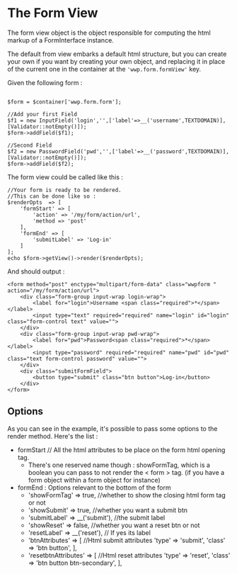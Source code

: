 # The Form View

The form view object is the object responsible for computing the html markup of a FormInterface instance.

The default from view embarks a default html structure, but you can create your own if you want by creating your own object, and replacing it in place of the current one in the container at the `'wwp.form.formView'` key.

Given the following form :

```

$form = $container['wwp.form.form'];

//Add your first Field
$f1 = new InputField('login','',['label'=>__('username',TEXTDOMAIN)],[Validator::notEmpty()]);
$form->addField($f1);

//Second Field
$f2 = new PasswordField('pwd','',['label'=>__('password',TEXTDOMAIN)],[Validator::notEmpty()]);
$form->addField($f2);

```

The form view could be called like this :

```
//Your form is ready to be rendered.
//This can be done like so : 
$renderOpts  => [
	'formStart' => [
		'action' => '/my/form/action/url',
		'method => 'post'
	],
	'formEnd' => [
		'submitLabel' => 'Log-in'
	]
];
echo $form->getView()->render($renderOpts);
```

And should output : 

```
<form method="post" enctype="multipart/form-data" class="wwpform " action="/my/form/action/url">
	<div class="form-group input-wrap login-wrap">
		<label for="login">Username <span class="required">*</span></label>
		<input type="text" required="required" name="login" id="login" class="form-control text" value="">
	</div>
	<div class="form-group input-wrap pwd-wrap">
		<label for="pwd">Password<span class="required">*</span></label>
		<input type="password" required="required" name="pwd" id="pwd" class="text form-control password" value="">
	</div>
	<div class="submitFormField">
   		<button type="submit" class="btn button">Log-in</button>
	</div>
</form>
```


## Options

As you can see in the example, it's possible to pass some options to the render method. Here's the list :

- formStart // All the html attributes to be place on the form html opening tag.
	- There's one reserved name though : showFormTag, which is a boolean you can pass to not render the < form > tag. (if you have a form object within a form object for instance)
- formEnd : Options relevant to the bottom of the form
	- 'showFormTag'   => true, //whether to show the closing html form tag or not
   - 'showSubmit'    => true, //whether you want a submit btn
   - 'submitLabel'   => __('submit'), //the submit label
   - 'showReset'     => false, //whether you want a reset btn or not
   - 'resetLabel'    => __('reset'), // If yes its label
   - 'btnAttributes' => [ //Html submit attributes
        'type'  => 'submit',
        'class' => 'btn button',
    ],
   - 'resetbtnAttributes' => [ //Html reset attributes
        'type'  => 'reset',
        'class' => 'btn button btn-secondary',
    ], 
